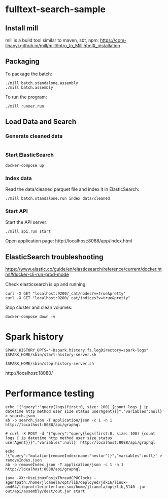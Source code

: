 # fulltext-search-sample

## Install mill

mill is a build tool similar to maven, sbt, npm:
https://com-lihaoyi.github.io/mill/mill/Intro_to_Mill.html#_installation

## Packaging

To package the batch:
```
./mill batch.standalone.assembly
./mill batch.assembly
```

To run the program:
```
./mill runner.run
```

## Load Data and Search

### Generate cleaned data

```

```

### Start ElasticSearch

```
docker-compose up
```

### Index data

Read the data/cleaned parquet file and index it in ElasticSearch:
```
./mill batch.standalone.run index data/cleaned
```

### Start API

Start the API server:
```
./mill api.run start
```

Open application page: http://localhost:8088/app/index.html

## ElasticSearch troubleshooting

https://www.elastic.co/guide/en/elasticsearch/reference/current/docker.html#docker-cli-run-prod-mode

Check elasticsearch is up and running:
```
curl -X GET "localhost:9200/_cat/nodes?v=true&pretty"
curl -X GET "localhost:9200/_cat/indices?v=true&pretty"
```
 
Stop cluster and clean volumes:
```
docker-compose down -v
```

# Spark history

```
SPARK_HISTORY_OPTS="-Dspark.history.fs.logDirectory=spark-logs" $SPARK_HOME/sbin/start-history-server.sh
```

```
$SPARK_HOME/sbin/stop-history-server.sh
```

http://localhost:18080/

# Performance testing

```
echo '{"query":"query{logs(first:0, size: 100) {count logs { ip datetime http method user size status userAgent}}}","variables":null}' > search.json
ab -p search.json -T application/json -c 1 -n 1 http://localhost:8088/api/graphql

# curl -X POST -d '{"query":"query{logs(first:0, size: 100) {count logs { ip datetime http method user size status userAgent}}}","variables":null}' http://localhost:8088/api/graphql

echo '{"query":"mutation{removeIndex(name:"nestor")}","variables":null}' > removeIndex.json
ab -p removeIndex.json -T application/json -c 1 -n 1 http://localhost:8088/api/graphql

java -XX:+UseLinuxPosixThreadCPUClocks -agentpath:/home/jlcanela/opt/lib/deployed/jdk16/linux-amd64/libprofilerinterface.so=/home/jlcanela/opt/lib,5140 -jar out/api/assembly/dest/out.jar start
